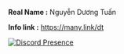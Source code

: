 **Real Name :** Nguyễn Dương Tuấn

**Info link :** https://many.link/dt

[![Discord Presence](https://lanyard-profile-readme-nyria.vercel.app/api/542602170080428063)](https://discord.com/users/542602170080428063)
